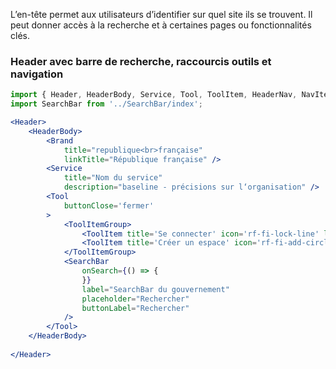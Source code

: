 L’en-tête permet aux utilisateurs d’identifier sur quel site ils se trouvent. Il peut donner accès à la recherche et à certaines pages ou fonctionnalités clés.

### Header avec barre de recherche, raccourcis outils et navigation

```jsx
import { Header, HeaderBody, Service, Tool, ToolItem, HeaderNav, NavItem, NavSubItem, Brand, ToolItemGroup } from '.';
import SearchBar from '../SearchBar/index';

<Header>
    <HeaderBody>
        <Brand
            title="republique<br>française"
            linkTitle="République française" />
        <Service
            title="Nom du service"
            description="baseline - précisions sur l‘organisation" />
        <Tool
            buttonClose='fermer'
        >
            <ToolItemGroup>
                <ToolItem title='Se connecter' icon='rf-fi-lock-line' link='/path'></ToolItem>
                <ToolItem title='Créer un espace' icon='rf-fi-add-circle-line' link='/path'></ToolItem>
            </ToolItemGroup>
            <SearchBar
                onSearch={() => {
                }}
                label="SearchBar du gouvernement"
                placeholder="Rechercher"
                buttonLabel="Rechercher"
            />
        </Tool>
    </HeaderBody>
   
</Header>
```
